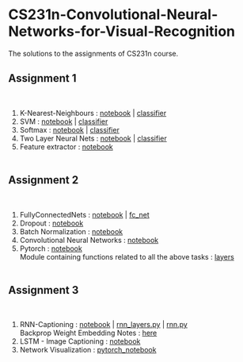 # CS231n-Convolutional-Neural-Networks-for-Visual-Recognition
The solutions to the assignments of CS231n course. <br/> <h2>Assignment 1</h2><br/>
1. K-Nearest-Neighbours : [notebook](https://github.com/chefpr7/CS231n-Convolutional-Neural-Networks-for-Visual-Recognition/blob/master/assignment1/knn_solved.ipynb) | [classifier](https://github.com/chefpr7/CS231n-Convolutional-Neural-Networks-for-Visual-Recognition/blob/master/assignment1/cs231n/classifiers/k_nearest_neighbor.py)</br>
2. SVM : [notebook](https://github.com/chefpr7/CS231n-Convolutional-Neural-Networks-for-Visual-Recognition/blob/master/assignment1/svm_solved.ipynb) | [classifier](https://github.com/chefpr7/CS231n-Convolutional-Neural-Networks-for-Visual-Recognition/blob/master/assignment1/cs231n/classifiers/linear_svm.py)<br/>
3. Softmax :  [notebook](https://github.com/chefpr7/CS231n-Convolutional-Neural-Networks-for-Visual-Recognition/blob/master/assignment1/softmax_solved.ipynb) | [classifier](https://github.com/chefpr7/CS231n-Convolutional-Neural-Networks-for-Visual-Recognition/blob/master/assignment1/cs231n/classifiers/softmax.py)<br/>
4. Two Layer Neural Nets :  [notebook](https://github.com/chefpr7/CS231n-Convolutional-Neural-Networks-for-Visual-Recognition/blob/master/assignment1/two_layer_net.ipynb) | [classifier](https://github.com/chefpr7/CS231n-Convolutional-Neural-Networks-for-Visual-Recognition/blob/master/assignment1/cs231n/classifiers/neural_net.py)<br/>
5. Feature extractor :  [notebook](https://github.com/chefpr7/CS231n-Convolutional-Neural-Networks-for-Visual-Recognition/blob/master/assignment1/features_solved.ipynb)  <br/><br/>

<h2>Assignment 2 </h2><br/>

1. FullyConnectedNets : [notebook](https://github.com/chefpr7/CS231n-Convolutional-Neural-Networks-for-Visual-Recognition/blob/master/assignment2/FullyConnectedNets.ipynb) | [fc_net](https://github.com/chefpr7/CS231n-Convolutional-Neural-Networks-for-Visual-Recognition/blob/master/assignment2/cs231n/classifiers/fc_net.py)<br/>
2. Dropout : [notebook](https://github.com/chefpr7/CS231n-Convolutional-Neural-Networks-for-Visual-Recognition/blob/master/assignment2/Dropout.ipynb)<br/>
3. Batch Normalization : [notebook](https://github.com/chefpr7/CS231n-Convolutional-Neural-Networks-for-Visual-Recognition/blob/master/assignment2/BatchNormalization.ipynb)<br/>
4. Convolutional Neural Networks : [notebook](https://github.com/chefpr7/CS231n-Convolutional-Neural-Networks-for-Visual-Recognition/blob/master/assignment2/ConvolutionalNetworks.ipynb)</br>
5. Pytorch : [notebook](https://github.com/chefpr7/CS231n-Convolutional-Neural-Networks-for-Visual-Recognition/blob/master/assignment2/PyTorch.ipynb)<br/>
Module containing functions related to all the above tasks : [layers](https://github.com/chefpr7/CS231n-Convolutional-Neural-Networks-for-Visual-Recognition/blob/master/assignment2/cs231n/layers.py)<br/><br/>

<h2>Assignment 3 </h2><br/>

1. RNN-Captioning : [notebook](https://github.com/chefpr7/CS231n-Convolutional-Neural-Networks-for-Visual-Recognition/blob/master/assignment3/RNN_Captioning.ipynb) | [rnn_layers.py](https://github.com/chefpr7/CS231n-Convolutional-Neural-Networks-for-Visual-Recognition/blob/master/assignment3/cs231n/rnn_layers.py) | [rnn.py](https://github.com/chefpr7/CS231n-Convolutional-Neural-Networks-for-Visual-Recognition/blob/master/assignment3/cs231n/classifiers/rnn.py) <br/>
Backprop Weight Embedding Notes : [here](https://github.com/chefpr7/CS231n-Convolutional-Neural-Networks-for-Visual-Recognition/blob/master/Notes/Backprop_weight_embed.pdf)<br />
2. LSTM - Image Captioning : [notebook](https://github.com/chefpr7/CS231n-Convolutional-Neural-Networks-for-Visual-Recognition/blob/master/assignment3/LSTM_Captioning.ipynb) <br/>
3. Network Visualization : [pytorch_notebook](https://github.com/chefpr7/CS231n-Convolutional-Neural-Networks-for-Visual-Recognition/blob/master/assignment3/NetworkVisualization-PyTorch.ipynb)

